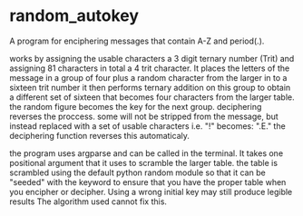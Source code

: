 # random_autokey
A program for enciphering messages that contain A-Z and period(.).

works by assigning the usable characters a 3 digit ternary number (Trit) and assigning 81 characters in
total a 4 trit character. It places the letters of the message in a group of four plus a random character
from the larger in to a sixteen trit number it then performs ternary addition on this group to obtain a
different set of sixteen that becomes four characters from the larger table. the random figure becomes
the key for the next group. deciphering reverses the proccess. some will not be stripped from the message,
but instead replaced with a set of usable characters i.e. "!" becomes: ".E." the deciphering function
reverses this automaticaly.

the program uses argparse and can be called in the terminal.
It takes one positional argument that it uses to scramble the larger table. the table is scrambled using the
default python random module so that it can be "seeded" with the keyword to ensure that you have the proper
table when you encipher or decipher. Using a wrong initial key may still produce legible results The algorithm
used cannot fix this.
